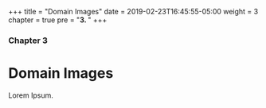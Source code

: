 +++
title = "Domain Images"
date = 2019-02-23T16:45:55-05:00
weight = 3
chapter = true
pre = "<b>3. </b>"
+++

### Chapter 3

# Domain Images

Lorem Ipsum.